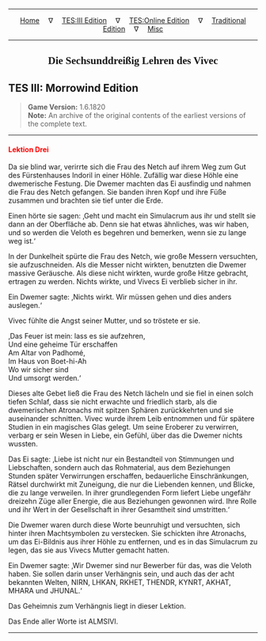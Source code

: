 
---

<!-- Jekyll Page Links -->

<center>
<a href="../../../../index.html">Home</a>
&emsp;&nabla;&emsp;
<a href="../../../index-tes3.html">TES:III Edition</a>
&emsp;&nabla;&emsp;
<a href="../../../index-teso.html">TES:Online Edition</a>
&emsp;&nabla;&emsp;
<a href="../../../index-traditional.html">Traditional Edition</a>
&emsp;&nabla;&emsp;
<a href="../../../index-misc.html">Misc</a>
</center>

<!-- Markdown Body Below: -->

---

<center>
<h2><span style="font-family:Georgia">Die Sechsunddreißig Lehren des Vivec</span></h2>
</center>

## TES III: Morrowind Edition

> __Game Version:__ 1.6.1820\
> __Note:__ An archive of the original contents of the earliest versions of the complete text.

---

#### <span style="color:red">Lektion Drei</span>

Da sie blind war, verirrte sich die Frau des Netch auf ihrem Weg zum Gut des Fürstenhauses Indoril in einer Höhle. Zufällig war diese Höhle eine dwemerische Festung. Die Dwemer machten das Ei ausfindig und nahmen die Frau des Netch gefangen. Sie banden ihren Kopf und ihre Füße zusammen und brachten sie tief unter die Erde.

Einen hörte sie sagen: ‚Geht und macht ein Simulacrum aus ihr und stellt sie dann an der Oberfläche ab. Denn sie hat etwas ähnliches, was wir haben, und so werden die Veloth es begehren und bemerken, wenn sie zu lange weg ist.‘

In der Dunkelheit spürte die Frau des Netch, wie große Messern versuchten, sie aufzuschneiden. Als die Messer nicht wirkten, benutzten die Dwemer massive Geräusche. Als diese nicht wirkten, wurde große Hitze gebracht, ertragen zu werden. Nichts wirkte, und Vivecs Ei verblieb sicher in ihr.

Ein Dwemer sagte: ‚Nichts wirkt. Wir müssen gehen und dies anders auslegen.‘

Vivec fühlte die Angst seiner Mutter, und so tröstete er sie.

‚Das Feuer ist mein: lass es sie aufzehren,\
Und eine geheime Tür erschaffen\
Am Altar von Padhomé,\
Im Haus von Boet-hi-Ah\
Wo wir sicher sind\
Und umsorgt werden.‘

Dieses alte Gebet ließ die Frau des Netch lächeln und sie fiel in einen solch tiefen Schlaf, dass sie nicht erwachte und friedlich starb, als die dwemerischen Atronachs mit spitzen Sphären zurückkehrten und sie auseinander schnitten. Vivec wurde ihrem Leib entnommen und für spätere Studien in ein magisches Glas gelegt. Um seine Eroberer zu verwirren, verbarg er sein Wesen in Liebe, ein Gefühl, über das die Dwemer nichts wussten.

Das Ei sagte: ‚Liebe ist nicht nur ein Bestandteil von Stimmungen und Liebschaften, sondern auch das Rohmaterial, aus dem Beziehungen Stunden später Verwirrungen erschaffen, bedauerliche Einschränkungen, Rätsel durchwirkt mit Zuneigung, die nur die Liebenden kennen, und Blicke, die zu lange verweilen. In ihrer grundlegenden Form liefert Liebe ungefähr dreizehn Züge aller Energie, die aus Beziehungen gewonnen wird. Ihre Rolle und ihr Wert in der Gesellschaft in ihrer Gesamtheit sind umstritten.‘

 Die Dwemer waren durch diese Worte beunruhigt und versuchten, sich hinter ihren Machtsymbolen zu verstecken. Sie schickten ihre Atronachs, um das Ei-Bildnis aus ihrer Höhle zu entfernen, und es in das Simulacrum zu legen, das sie aus Vivecs Mutter gemacht hatten.

Ein Dwemer sagte: ‚Wir Dwemer sind nur Bewerber für das, was die Veloth haben. Sie sollen darin unser Verhängnis sein, und auch das der acht bekannten Welten, NIRN, LHKAN, RKHET, THENDR, KYNRT, AKHAT, MHARA und JHUNAL.‘

Das Geheimnis zum Verhängnis liegt in dieser Lektion.

Das Ende aller Worte ist ALMSIVI.

---
